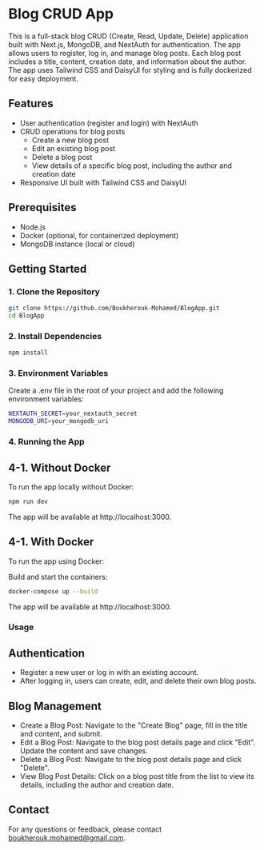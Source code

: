 # Blog CRUD App

This is a full-stack blog CRUD (Create, Read, Update, Delete) application built with Next.js, MongoDB, and NextAuth for authentication. The app allows users to register, log in, and manage blog posts. Each blog post includes a title, content, creation date, and information about the author. The app uses Tailwind CSS and DaisyUI for styling and is fully dockerized for easy deployment.

## Features

- User authentication (register and login) with NextAuth
- CRUD operations for blog posts
  - Create a new blog post
  - Edit an existing blog post
  - Delete a blog post
  - View details of a specific blog post, including the author and creation date
- Responsive UI built with Tailwind CSS and DaisyUI

## Prerequisites

- Node.js
- Docker (optional, for containerized deployment)
- MongoDB instance (local or cloud)

## Getting Started

### 1. Clone the Repository

```bash
git clone https://github.com/Boukherouk-Mohamed/BlogApp.git
cd BlogApp
```


### 2. Install Dependencies

```bash
npm install

```

### 3. Environment Variables

Create a .env file in the root of your project and add the following environment variables:
```bash
NEXTAUTH_SECRET=your_nextauth_secret
MONGODB_URI=your_mongodb_uri
```

### 4. Running the App
## 4-1. Without Docker

To run the app locally without Docker:
```bash
npm run dev
```
The app will be available at http://localhost:3000.
## 4-1. With Docker

To run the app using Docker:

Build and start the containers:
```bash
docker-compose up --build
```
The app will be available at http://localhost:3000.

### Usage
  ## Authentication
  - Register a new user or log in with an existing account.
  - After logging in, users can create, edit, and delete their own blog posts.
  ## Blog Management
  - Create a Blog Post: Navigate to the "Create Blog" page, fill in the title and content, and submit.
  - Edit a Blog Post: Navigate to the blog post details page and click "Edit". Update the content and save changes.
  - Delete a Blog Post: Navigate to the blog post details page and click "Delete".
  - View Blog Post Details: Click on a blog post title from the list to view its details, including the author and creation date.


## Contact
For any questions or feedback, please contact boukherouk.mohamed@gmail.com.
